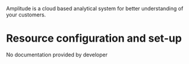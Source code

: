 Amplitude is a cloud based analytical system for better understanding of your customers.

# Resource configuration and set-up

No documentation provided by developer